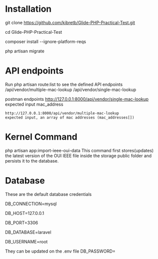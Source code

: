 
# Installation

git clone https://github.com/kibretb/Glide-PHP-Practical-Test.git

cd Glide-PHP-Practical-Test

composer install --ignore-platform-reqs

php artisan migrate


# API endpoints
 Run php artisan route:list to see the defined API endpoints
  /api/vendor/multiple-mac-lookup 
  /api/vendor/single-mac-lookup

  postman endpoints
    http://127.0.0.1:8000/api/vendor/single-mac-lookup
    expected input mac_address
    
    http://127.0.0.1:8000/api/vendor/multiple-mac-lookup
    expected input, an array of mac addresses (mac_addresses[])

# Kernel Command
  php artisan app:import-ieee-oui-data
  This command first stores(updates) the latest version of the OUI IEEE file inside the storage public folder and persists it to the database.

# Database 
These are the default database credentials

DB_CONNECTION=mysql

DB_HOST=127.0.0.1

DB_PORT=3306

DB_DATABASE=laravel

DB_USERNAME=root

They can be updated on the .env file
DB_PASSWORD=


  


